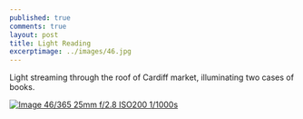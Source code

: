 ```yaml
---
published: true
comments: true
layout: post
title: Light Reading
excerptimage: ../images/46.jpg
---
```


Light streaming through the roof of Cardiff market, illuminating two cases of books. 

[![Image 46/365	25mm	f/2.8	ISO200	1/1000s](../images/46.jpg)](https://www.flickr.com/photos/tmadhavan/16539309082/)